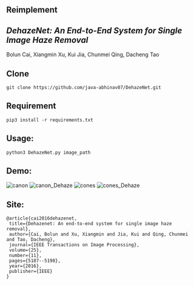## Reimplement
## *DehazeNet: An End-to-End System for Single Image Haze Removal*
Bolun Cai, Xiangmin Xu, Kui Jia, Chunmei Qing, Dacheng Tao

## Clone
```shell
git clone https://github.com/java-abhinav07/DehazeNet.git
```

## Requirement
```shell
pip3 install -r requirements.txt
```

## Usage:
```shell
python3 DehazeNet.py image_path
```

## Demo:
![canon](img/canon.jpg)
![canon_Dehaze](img/canon_Dehaze.jpg)
![cones](img/cones.jpg)
![cones_Dehaze](img/cones_Dehaze.jpg)

## Site:
    @article{cai2016dehazenet,
     title={Dehazenet: An end-to-end system for single image haze removal},
     author={Cai, Bolun and Xu, Xiangmin and Jia, Kui and Qing, Chunmei and Tao, Dacheng},
     journal={IEEE Transactions on Image Processing},
     volume={25},
     number={11},
     pages={5187--5198},
     year={2016},
     publisher={IEEE}
    }
